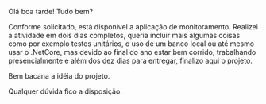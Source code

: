 Olá boa tarde! Tudo bem?

Conforme solicitado, está disponível a aplicação de monitoramento. Realizei a atividade em dois dias completos, queria incluir mais algumas coisas como por exemplo 
testes unitários, o uso de um banco local ou até mesmo usar o .NetCore, mas devido ao final do ano estar bem corrido, trabalhando presencialmente e além dos dez 
dias para entregar, finalizo aqui o projeto.

Bem bacana a idéia do projeto. 

Qualquer dúvida fico a disposição.

